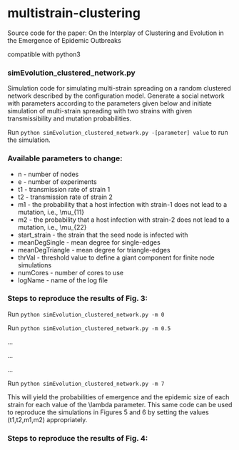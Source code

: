 # multistrain-clustering
Source code for the paper: On the Interplay of Clustering and Evolution in the Emergence of Epidemic Outbreaks

compatible with python3

### simEvolution_clustered_network.py
Simulation code for simulating multi-strain spreading on a random clustered network described by the configuration model. Generate a social network with parameters according to the parameters given below and initiate simulation of multi-strain spreading with two strains with given transmissibility and mutation probabilities.

Run `python simEvolution_clustered_network.py -[parameter] value` to run the simulation.

### Available parameters to change:
- n - number of nodes 
- e - number of experiments
- t1 - transmission rate of strain 1
- t2 - transmission rate of strain 2
- m1 - the probability that a host infection with strain-1 does not lead to a mutation, i.e., \mu_{11}
- m2 - the probability that a host infection with strain-2 does not lead to a mutation, i.e., \mu_{22}
- start_strain - the strain that the seed node is infected with
- meanDegSingle - mean degree for single-edges
- meanDegTriangle - mean degree for triangle-edges
- thrVal - threshold value to define a giant component for finite node simulations
- numCores - number of cores to use
- logName - name of the log file

### Steps to reproduce the results of Fig. 3:

Run `python simEvolution_clustered_network.py -m 0`

Run `python simEvolution_clustered_network.py -m 0.5`

...

...

...

Run `python simEvolution_clustered_network.py -m 7`

This will yield the probabilities of emergence and the epidemic size of each strain for each value of the \lambda parameter. 
This same code can be used to reproduce the simulations in Figures 5 and 6 by setting the values (t1,t2,m1,m2) appropriately.

### Steps to reproduce the results of Fig. 4:

